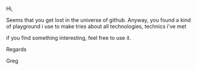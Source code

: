 Hi,

Seems that you get lost in the universe of github.
Anyway, you found a kind of playground i use to make tries about all technologies, technics i've met

if you find something interesting, feel free to use it.

Regards

Greg

